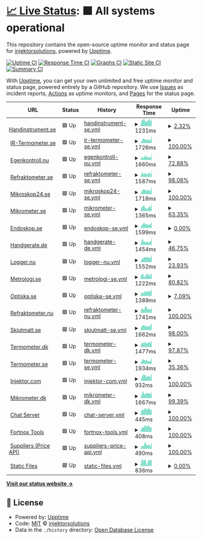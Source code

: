 # [📈 Live Status](https://monitor.ylo.one): <!--live status--> **🟩 All systems operational**

This repository contains the open-source uptime monitor and status page for [injektorsolutions](https://monitor.ylo.one), powered by [Upptime](https://github.com/upptime/upptime).

[![Uptime CI](https://github.com/injektorsolutions/stats/workflows/Uptime%20CI/badge.svg)](https://github.com/injektorsolutions/stats/actions?query=workflow%3A%22Uptime+CI%22)
[![Response Time CI](https://github.com/injektorsolutions/stats/workflows/Response%20Time%20CI/badge.svg)](https://github.com/injektorsolutions/stats/actions?query=workflow%3A%22Response+Time+CI%22)
[![Graphs CI](https://github.com/injektorsolutions/stats/workflows/Graphs%20CI/badge.svg)](https://github.com/injektorsolutions/stats/actions?query=workflow%3A%22Graphs+CI%22)
[![Static Site CI](https://github.com/injektorsolutions/stats/workflows/Static%20Site%20CI/badge.svg)](https://github.com/injektorsolutions/stats/actions?query=workflow%3A%22Static+Site+CI%22)
[![Summary CI](https://github.com/injektorsolutions/stats/workflows/Summary%20CI/badge.svg)](https://github.com/injektorsolutions/stats/actions?query=workflow%3A%22Summary+CI%22)

With [Upptime](https://upptime.js.org), you can get your own unlimited and free uptime monitor and status page, powered entirely by a GitHub repository. We use [Issues](https://github.com/injektorsolutions/stats/issues) as incident reports, [Actions](https://github.com/injektorsolutions/stats/actions) as uptime monitors, and [Pages](https://monitor.ylo.one) for the status page.

<!--start: status pages-->
<!-- This summary is generated by Upptime (https://github.com/upptime/upptime) -->
<!-- Do not edit this manually, your changes will be overwritten -->
<!-- prettier-ignore -->
| URL | Status | History | Response Time | Uptime |
| --- | ------ | ------- | ------------- | ------ |
| <img alt="" src="https://favicons.githubusercontent.com/handinstrument.se" height="13"> [Handinstrument.se](https://handinstrument.se/) | 🟩 Up | [handinstrument-se.yml](https://github.com/injektorsolutions/stats/commits/HEAD/history/handinstrument-se.yml) | <details><summary><img alt="Response time graph" src="./graphs/handinstrument-se/response-time-week.png" height="20"> 1231ms</summary><br><a href="https://stats.ylo.one/history/handinstrument-se"><img alt="Response time 1123" src="https://img.shields.io/endpoint?url=https%3A%2F%2Fraw.githubusercontent.com%2Finjektorsolutions%2Fstats%2FHEAD%2Fapi%2Fhandinstrument-se%2Fresponse-time.json"></a><br><a href="https://stats.ylo.one/history/handinstrument-se"><img alt="24-hour response time 1458" src="https://img.shields.io/endpoint?url=https%3A%2F%2Fraw.githubusercontent.com%2Finjektorsolutions%2Fstats%2FHEAD%2Fapi%2Fhandinstrument-se%2Fresponse-time-day.json"></a><br><a href="https://stats.ylo.one/history/handinstrument-se"><img alt="7-day response time 1231" src="https://img.shields.io/endpoint?url=https%3A%2F%2Fraw.githubusercontent.com%2Finjektorsolutions%2Fstats%2FHEAD%2Fapi%2Fhandinstrument-se%2Fresponse-time-week.json"></a><br><a href="https://stats.ylo.one/history/handinstrument-se"><img alt="30-day response time 1164" src="https://img.shields.io/endpoint?url=https%3A%2F%2Fraw.githubusercontent.com%2Finjektorsolutions%2Fstats%2FHEAD%2Fapi%2Fhandinstrument-se%2Fresponse-time-month.json"></a><br><a href="https://stats.ylo.one/history/handinstrument-se"><img alt="1-year response time 1123" src="https://img.shields.io/endpoint?url=https%3A%2F%2Fraw.githubusercontent.com%2Finjektorsolutions%2Fstats%2FHEAD%2Fapi%2Fhandinstrument-se%2Fresponse-time-year.json"></a></details> | <details><summary><a href="https://stats.ylo.one/history/handinstrument-se">2.32%</a></summary><a href="https://stats.ylo.one/history/handinstrument-se"><img alt="All-time uptime 41.88%" src="https://img.shields.io/endpoint?url=https%3A%2F%2Fraw.githubusercontent.com%2Finjektorsolutions%2Fstats%2FHEAD%2Fapi%2Fhandinstrument-se%2Fuptime.json"></a><br><a href="https://stats.ylo.one/history/handinstrument-se"><img alt="24-hour uptime 0.00%" src="https://img.shields.io/endpoint?url=https%3A%2F%2Fraw.githubusercontent.com%2Finjektorsolutions%2Fstats%2FHEAD%2Fapi%2Fhandinstrument-se%2Fuptime-day.json"></a><br><a href="https://stats.ylo.one/history/handinstrument-se"><img alt="7-day uptime 2.32%" src="https://img.shields.io/endpoint?url=https%3A%2F%2Fraw.githubusercontent.com%2Finjektorsolutions%2Fstats%2FHEAD%2Fapi%2Fhandinstrument-se%2Fuptime-week.json"></a><br><a href="https://stats.ylo.one/history/handinstrument-se"><img alt="30-day uptime 39.82%" src="https://img.shields.io/endpoint?url=https%3A%2F%2Fraw.githubusercontent.com%2Finjektorsolutions%2Fstats%2FHEAD%2Fapi%2Fhandinstrument-se%2Fuptime-month.json"></a><br><a href="https://stats.ylo.one/history/handinstrument-se"><img alt="1-year uptime 41.88%" src="https://img.shields.io/endpoint?url=https%3A%2F%2Fraw.githubusercontent.com%2Finjektorsolutions%2Fstats%2FHEAD%2Fapi%2Fhandinstrument-se%2Fuptime-year.json"></a></details>
| <img alt="" src="https://favicons.githubusercontent.com/ir-termometer.se" height="13"> [IR-Termometer.se](https://ir-termometer.se/) | 🟩 Up | [ir-termometer-se.yml](https://github.com/injektorsolutions/stats/commits/HEAD/history/ir-termometer-se.yml) | <details><summary><img alt="Response time graph" src="./graphs/ir-termometer-se/response-time-week.png" height="20"> 1726ms</summary><br><a href="https://stats.ylo.one/history/ir-termometer-se"><img alt="Response time 1343" src="https://img.shields.io/endpoint?url=https%3A%2F%2Fraw.githubusercontent.com%2Finjektorsolutions%2Fstats%2FHEAD%2Fapi%2Fir-termometer-se%2Fresponse-time.json"></a><br><a href="https://stats.ylo.one/history/ir-termometer-se"><img alt="24-hour response time 3079" src="https://img.shields.io/endpoint?url=https%3A%2F%2Fraw.githubusercontent.com%2Finjektorsolutions%2Fstats%2FHEAD%2Fapi%2Fir-termometer-se%2Fresponse-time-day.json"></a><br><a href="https://stats.ylo.one/history/ir-termometer-se"><img alt="7-day response time 1726" src="https://img.shields.io/endpoint?url=https%3A%2F%2Fraw.githubusercontent.com%2Finjektorsolutions%2Fstats%2FHEAD%2Fapi%2Fir-termometer-se%2Fresponse-time-week.json"></a><br><a href="https://stats.ylo.one/history/ir-termometer-se"><img alt="30-day response time 1373" src="https://img.shields.io/endpoint?url=https%3A%2F%2Fraw.githubusercontent.com%2Finjektorsolutions%2Fstats%2FHEAD%2Fapi%2Fir-termometer-se%2Fresponse-time-month.json"></a><br><a href="https://stats.ylo.one/history/ir-termometer-se"><img alt="1-year response time 1343" src="https://img.shields.io/endpoint?url=https%3A%2F%2Fraw.githubusercontent.com%2Finjektorsolutions%2Fstats%2FHEAD%2Fapi%2Fir-termometer-se%2Fresponse-time-year.json"></a></details> | <details><summary><a href="https://stats.ylo.one/history/ir-termometer-se">100.00%</a></summary><a href="https://stats.ylo.one/history/ir-termometer-se"><img alt="All-time uptime 98.60%" src="https://img.shields.io/endpoint?url=https%3A%2F%2Fraw.githubusercontent.com%2Finjektorsolutions%2Fstats%2FHEAD%2Fapi%2Fir-termometer-se%2Fuptime.json"></a><br><a href="https://stats.ylo.one/history/ir-termometer-se"><img alt="24-hour uptime 100.00%" src="https://img.shields.io/endpoint?url=https%3A%2F%2Fraw.githubusercontent.com%2Finjektorsolutions%2Fstats%2FHEAD%2Fapi%2Fir-termometer-se%2Fuptime-day.json"></a><br><a href="https://stats.ylo.one/history/ir-termometer-se"><img alt="7-day uptime 100.00%" src="https://img.shields.io/endpoint?url=https%3A%2F%2Fraw.githubusercontent.com%2Finjektorsolutions%2Fstats%2FHEAD%2Fapi%2Fir-termometer-se%2Fuptime-week.json"></a><br><a href="https://stats.ylo.one/history/ir-termometer-se"><img alt="30-day uptime 98.55%" src="https://img.shields.io/endpoint?url=https%3A%2F%2Fraw.githubusercontent.com%2Finjektorsolutions%2Fstats%2FHEAD%2Fapi%2Fir-termometer-se%2Fuptime-month.json"></a><br><a href="https://stats.ylo.one/history/ir-termometer-se"><img alt="1-year uptime 98.60%" src="https://img.shields.io/endpoint?url=https%3A%2F%2Fraw.githubusercontent.com%2Finjektorsolutions%2Fstats%2FHEAD%2Fapi%2Fir-termometer-se%2Fuptime-year.json"></a></details>
| <img alt="" src="https://favicons.githubusercontent.com/egenkontroll.nu" height="13"> [Egenkontroll.nu](https://egenkontroll.nu/) | 🟩 Up | [egenkontroll-nu.yml](https://github.com/injektorsolutions/stats/commits/HEAD/history/egenkontroll-nu.yml) | <details><summary><img alt="Response time graph" src="./graphs/egenkontroll-nu/response-time-week.png" height="20"> 1660ms</summary><br><a href="https://stats.ylo.one/history/egenkontroll-nu"><img alt="Response time 1419" src="https://img.shields.io/endpoint?url=https%3A%2F%2Fraw.githubusercontent.com%2Finjektorsolutions%2Fstats%2FHEAD%2Fapi%2Fegenkontroll-nu%2Fresponse-time.json"></a><br><a href="https://stats.ylo.one/history/egenkontroll-nu"><img alt="24-hour response time 3975" src="https://img.shields.io/endpoint?url=https%3A%2F%2Fraw.githubusercontent.com%2Finjektorsolutions%2Fstats%2FHEAD%2Fapi%2Fegenkontroll-nu%2Fresponse-time-day.json"></a><br><a href="https://stats.ylo.one/history/egenkontroll-nu"><img alt="7-day response time 1660" src="https://img.shields.io/endpoint?url=https%3A%2F%2Fraw.githubusercontent.com%2Finjektorsolutions%2Fstats%2FHEAD%2Fapi%2Fegenkontroll-nu%2Fresponse-time-week.json"></a><br><a href="https://stats.ylo.one/history/egenkontroll-nu"><img alt="30-day response time 1487" src="https://img.shields.io/endpoint?url=https%3A%2F%2Fraw.githubusercontent.com%2Finjektorsolutions%2Fstats%2FHEAD%2Fapi%2Fegenkontroll-nu%2Fresponse-time-month.json"></a><br><a href="https://stats.ylo.one/history/egenkontroll-nu"><img alt="1-year response time 1419" src="https://img.shields.io/endpoint?url=https%3A%2F%2Fraw.githubusercontent.com%2Finjektorsolutions%2Fstats%2FHEAD%2Fapi%2Fegenkontroll-nu%2Fresponse-time-year.json"></a></details> | <details><summary><a href="https://stats.ylo.one/history/egenkontroll-nu">72.88%</a></summary><a href="https://stats.ylo.one/history/egenkontroll-nu"><img alt="All-time uptime 88.50%" src="https://img.shields.io/endpoint?url=https%3A%2F%2Fraw.githubusercontent.com%2Finjektorsolutions%2Fstats%2FHEAD%2Fapi%2Fegenkontroll-nu%2Fuptime.json"></a><br><a href="https://stats.ylo.one/history/egenkontroll-nu"><img alt="24-hour uptime 100.00%" src="https://img.shields.io/endpoint?url=https%3A%2F%2Fraw.githubusercontent.com%2Finjektorsolutions%2Fstats%2FHEAD%2Fapi%2Fegenkontroll-nu%2Fuptime-day.json"></a><br><a href="https://stats.ylo.one/history/egenkontroll-nu"><img alt="7-day uptime 72.88%" src="https://img.shields.io/endpoint?url=https%3A%2F%2Fraw.githubusercontent.com%2Finjektorsolutions%2Fstats%2FHEAD%2Fapi%2Fegenkontroll-nu%2Fuptime-week.json"></a><br><a href="https://stats.ylo.one/history/egenkontroll-nu"><img alt="30-day uptime 88.10%" src="https://img.shields.io/endpoint?url=https%3A%2F%2Fraw.githubusercontent.com%2Finjektorsolutions%2Fstats%2FHEAD%2Fapi%2Fegenkontroll-nu%2Fuptime-month.json"></a><br><a href="https://stats.ylo.one/history/egenkontroll-nu"><img alt="1-year uptime 88.50%" src="https://img.shields.io/endpoint?url=https%3A%2F%2Fraw.githubusercontent.com%2Finjektorsolutions%2Fstats%2FHEAD%2Fapi%2Fegenkontroll-nu%2Fuptime-year.json"></a></details>
| <img alt="" src="https://favicons.githubusercontent.com/refraktometer.se" height="13"> [Refraktometer.se](https://refraktometer.se/) | 🟩 Up | [refraktometer-se.yml](https://github.com/injektorsolutions/stats/commits/HEAD/history/refraktometer-se.yml) | <details><summary><img alt="Response time graph" src="./graphs/refraktometer-se/response-time-week.png" height="20"> 1587ms</summary><br><a href="https://stats.ylo.one/history/refraktometer-se"><img alt="Response time 1357" src="https://img.shields.io/endpoint?url=https%3A%2F%2Fraw.githubusercontent.com%2Finjektorsolutions%2Fstats%2FHEAD%2Fapi%2Frefraktometer-se%2Fresponse-time.json"></a><br><a href="https://stats.ylo.one/history/refraktometer-se"><img alt="24-hour response time 3250" src="https://img.shields.io/endpoint?url=https%3A%2F%2Fraw.githubusercontent.com%2Finjektorsolutions%2Fstats%2FHEAD%2Fapi%2Frefraktometer-se%2Fresponse-time-day.json"></a><br><a href="https://stats.ylo.one/history/refraktometer-se"><img alt="7-day response time 1587" src="https://img.shields.io/endpoint?url=https%3A%2F%2Fraw.githubusercontent.com%2Finjektorsolutions%2Fstats%2FHEAD%2Fapi%2Frefraktometer-se%2Fresponse-time-week.json"></a><br><a href="https://stats.ylo.one/history/refraktometer-se"><img alt="30-day response time 1384" src="https://img.shields.io/endpoint?url=https%3A%2F%2Fraw.githubusercontent.com%2Finjektorsolutions%2Fstats%2FHEAD%2Fapi%2Frefraktometer-se%2Fresponse-time-month.json"></a><br><a href="https://stats.ylo.one/history/refraktometer-se"><img alt="1-year response time 1357" src="https://img.shields.io/endpoint?url=https%3A%2F%2Fraw.githubusercontent.com%2Finjektorsolutions%2Fstats%2FHEAD%2Fapi%2Frefraktometer-se%2Fresponse-time-year.json"></a></details> | <details><summary><a href="https://stats.ylo.one/history/refraktometer-se">98.08%</a></summary><a href="https://stats.ylo.one/history/refraktometer-se"><img alt="All-time uptime 97.18%" src="https://img.shields.io/endpoint?url=https%3A%2F%2Fraw.githubusercontent.com%2Finjektorsolutions%2Fstats%2FHEAD%2Fapi%2Frefraktometer-se%2Fuptime.json"></a><br><a href="https://stats.ylo.one/history/refraktometer-se"><img alt="24-hour uptime 100.00%" src="https://img.shields.io/endpoint?url=https%3A%2F%2Fraw.githubusercontent.com%2Finjektorsolutions%2Fstats%2FHEAD%2Fapi%2Frefraktometer-se%2Fuptime-day.json"></a><br><a href="https://stats.ylo.one/history/refraktometer-se"><img alt="7-day uptime 98.08%" src="https://img.shields.io/endpoint?url=https%3A%2F%2Fraw.githubusercontent.com%2Finjektorsolutions%2Fstats%2FHEAD%2Fapi%2Frefraktometer-se%2Fuptime-week.json"></a><br><a href="https://stats.ylo.one/history/refraktometer-se"><img alt="30-day uptime 97.08%" src="https://img.shields.io/endpoint?url=https%3A%2F%2Fraw.githubusercontent.com%2Finjektorsolutions%2Fstats%2FHEAD%2Fapi%2Frefraktometer-se%2Fuptime-month.json"></a><br><a href="https://stats.ylo.one/history/refraktometer-se"><img alt="1-year uptime 97.18%" src="https://img.shields.io/endpoint?url=https%3A%2F%2Fraw.githubusercontent.com%2Finjektorsolutions%2Fstats%2FHEAD%2Fapi%2Frefraktometer-se%2Fuptime-year.json"></a></details>
| <img alt="" src="https://favicons.githubusercontent.com/mikroskop24.se" height="13"> [Mikroskop24.se](https://mikroskop24.se/) | 🟩 Up | [mikroskop24-se.yml](https://github.com/injektorsolutions/stats/commits/HEAD/history/mikroskop24-se.yml) | <details><summary><img alt="Response time graph" src="./graphs/mikroskop24-se/response-time-week.png" height="20"> 1718ms</summary><br><a href="https://stats.ylo.one/history/mikroskop24-se"><img alt="Response time 1366" src="https://img.shields.io/endpoint?url=https%3A%2F%2Fraw.githubusercontent.com%2Finjektorsolutions%2Fstats%2FHEAD%2Fapi%2Fmikroskop24-se%2Fresponse-time.json"></a><br><a href="https://stats.ylo.one/history/mikroskop24-se"><img alt="24-hour response time 2976" src="https://img.shields.io/endpoint?url=https%3A%2F%2Fraw.githubusercontent.com%2Finjektorsolutions%2Fstats%2FHEAD%2Fapi%2Fmikroskop24-se%2Fresponse-time-day.json"></a><br><a href="https://stats.ylo.one/history/mikroskop24-se"><img alt="7-day response time 1718" src="https://img.shields.io/endpoint?url=https%3A%2F%2Fraw.githubusercontent.com%2Finjektorsolutions%2Fstats%2FHEAD%2Fapi%2Fmikroskop24-se%2Fresponse-time-week.json"></a><br><a href="https://stats.ylo.one/history/mikroskop24-se"><img alt="30-day response time 1387" src="https://img.shields.io/endpoint?url=https%3A%2F%2Fraw.githubusercontent.com%2Finjektorsolutions%2Fstats%2FHEAD%2Fapi%2Fmikroskop24-se%2Fresponse-time-month.json"></a><br><a href="https://stats.ylo.one/history/mikroskop24-se"><img alt="1-year response time 1366" src="https://img.shields.io/endpoint?url=https%3A%2F%2Fraw.githubusercontent.com%2Finjektorsolutions%2Fstats%2FHEAD%2Fapi%2Fmikroskop24-se%2Fresponse-time-year.json"></a></details> | <details><summary><a href="https://stats.ylo.one/history/mikroskop24-se">100.00%</a></summary><a href="https://stats.ylo.one/history/mikroskop24-se"><img alt="All-time uptime 98.23%" src="https://img.shields.io/endpoint?url=https%3A%2F%2Fraw.githubusercontent.com%2Finjektorsolutions%2Fstats%2FHEAD%2Fapi%2Fmikroskop24-se%2Fuptime.json"></a><br><a href="https://stats.ylo.one/history/mikroskop24-se"><img alt="24-hour uptime 100.00%" src="https://img.shields.io/endpoint?url=https%3A%2F%2Fraw.githubusercontent.com%2Finjektorsolutions%2Fstats%2FHEAD%2Fapi%2Fmikroskop24-se%2Fuptime-day.json"></a><br><a href="https://stats.ylo.one/history/mikroskop24-se"><img alt="7-day uptime 100.00%" src="https://img.shields.io/endpoint?url=https%3A%2F%2Fraw.githubusercontent.com%2Finjektorsolutions%2Fstats%2FHEAD%2Fapi%2Fmikroskop24-se%2Fuptime-week.json"></a><br><a href="https://stats.ylo.one/history/mikroskop24-se"><img alt="30-day uptime 98.17%" src="https://img.shields.io/endpoint?url=https%3A%2F%2Fraw.githubusercontent.com%2Finjektorsolutions%2Fstats%2FHEAD%2Fapi%2Fmikroskop24-se%2Fuptime-month.json"></a><br><a href="https://stats.ylo.one/history/mikroskop24-se"><img alt="1-year uptime 98.23%" src="https://img.shields.io/endpoint?url=https%3A%2F%2Fraw.githubusercontent.com%2Finjektorsolutions%2Fstats%2FHEAD%2Fapi%2Fmikroskop24-se%2Fuptime-year.json"></a></details>
| <img alt="" src="https://favicons.githubusercontent.com/mikrometer.se" height="13"> [Mikrometer.se](https://mikrometer.se/) | 🟩 Up | [mikrometer-se.yml](https://github.com/injektorsolutions/stats/commits/HEAD/history/mikrometer-se.yml) | <details><summary><img alt="Response time graph" src="./graphs/mikrometer-se/response-time-week.png" height="20"> 1365ms</summary><br><a href="https://stats.ylo.one/history/mikrometer-se"><img alt="Response time 1364" src="https://img.shields.io/endpoint?url=https%3A%2F%2Fraw.githubusercontent.com%2Finjektorsolutions%2Fstats%2FHEAD%2Fapi%2Fmikrometer-se%2Fresponse-time.json"></a><br><a href="https://stats.ylo.one/history/mikrometer-se"><img alt="24-hour response time 2379" src="https://img.shields.io/endpoint?url=https%3A%2F%2Fraw.githubusercontent.com%2Finjektorsolutions%2Fstats%2FHEAD%2Fapi%2Fmikrometer-se%2Fresponse-time-day.json"></a><br><a href="https://stats.ylo.one/history/mikrometer-se"><img alt="7-day response time 1365" src="https://img.shields.io/endpoint?url=https%3A%2F%2Fraw.githubusercontent.com%2Finjektorsolutions%2Fstats%2FHEAD%2Fapi%2Fmikrometer-se%2Fresponse-time-week.json"></a><br><a href="https://stats.ylo.one/history/mikrometer-se"><img alt="30-day response time 1364" src="https://img.shields.io/endpoint?url=https%3A%2F%2Fraw.githubusercontent.com%2Finjektorsolutions%2Fstats%2FHEAD%2Fapi%2Fmikrometer-se%2Fresponse-time-month.json"></a><br><a href="https://stats.ylo.one/history/mikrometer-se"><img alt="1-year response time 1364" src="https://img.shields.io/endpoint?url=https%3A%2F%2Fraw.githubusercontent.com%2Finjektorsolutions%2Fstats%2FHEAD%2Fapi%2Fmikrometer-se%2Fresponse-time-year.json"></a></details> | <details><summary><a href="https://stats.ylo.one/history/mikrometer-se">63.35%</a></summary><a href="https://stats.ylo.one/history/mikrometer-se"><img alt="All-time uptime 55.50%" src="https://img.shields.io/endpoint?url=https%3A%2F%2Fraw.githubusercontent.com%2Finjektorsolutions%2Fstats%2FHEAD%2Fapi%2Fmikrometer-se%2Fuptime.json"></a><br><a href="https://stats.ylo.one/history/mikrometer-se"><img alt="24-hour uptime 100.00%" src="https://img.shields.io/endpoint?url=https%3A%2F%2Fraw.githubusercontent.com%2Finjektorsolutions%2Fstats%2FHEAD%2Fapi%2Fmikrometer-se%2Fuptime-day.json"></a><br><a href="https://stats.ylo.one/history/mikrometer-se"><img alt="7-day uptime 63.35%" src="https://img.shields.io/endpoint?url=https%3A%2F%2Fraw.githubusercontent.com%2Finjektorsolutions%2Fstats%2FHEAD%2Fapi%2Fmikrometer-se%2Fuptime-week.json"></a><br><a href="https://stats.ylo.one/history/mikrometer-se"><img alt="30-day uptime 53.93%" src="https://img.shields.io/endpoint?url=https%3A%2F%2Fraw.githubusercontent.com%2Finjektorsolutions%2Fstats%2FHEAD%2Fapi%2Fmikrometer-se%2Fuptime-month.json"></a><br><a href="https://stats.ylo.one/history/mikrometer-se"><img alt="1-year uptime 55.50%" src="https://img.shields.io/endpoint?url=https%3A%2F%2Fraw.githubusercontent.com%2Finjektorsolutions%2Fstats%2FHEAD%2Fapi%2Fmikrometer-se%2Fuptime-year.json"></a></details>
| <img alt="" src="https://favicons.githubusercontent.com/endoskop.se" height="13"> [Endoskop.se](https://endoskop.se/) | 🟩 Up | [endoskop-se.yml](https://github.com/injektorsolutions/stats/commits/HEAD/history/endoskop-se.yml) | <details><summary><img alt="Response time graph" src="./graphs/endoskop-se/response-time-week.png" height="20"> 1599ms</summary><br><a href="https://stats.ylo.one/history/endoskop-se"><img alt="Response time 1392" src="https://img.shields.io/endpoint?url=https%3A%2F%2Fraw.githubusercontent.com%2Finjektorsolutions%2Fstats%2FHEAD%2Fapi%2Fendoskop-se%2Fresponse-time.json"></a><br><a href="https://stats.ylo.one/history/endoskop-se"><img alt="24-hour response time 2533" src="https://img.shields.io/endpoint?url=https%3A%2F%2Fraw.githubusercontent.com%2Finjektorsolutions%2Fstats%2FHEAD%2Fapi%2Fendoskop-se%2Fresponse-time-day.json"></a><br><a href="https://stats.ylo.one/history/endoskop-se"><img alt="7-day response time 1599" src="https://img.shields.io/endpoint?url=https%3A%2F%2Fraw.githubusercontent.com%2Finjektorsolutions%2Fstats%2FHEAD%2Fapi%2Fendoskop-se%2Fresponse-time-week.json"></a><br><a href="https://stats.ylo.one/history/endoskop-se"><img alt="30-day response time 1430" src="https://img.shields.io/endpoint?url=https%3A%2F%2Fraw.githubusercontent.com%2Finjektorsolutions%2Fstats%2FHEAD%2Fapi%2Fendoskop-se%2Fresponse-time-month.json"></a><br><a href="https://stats.ylo.one/history/endoskop-se"><img alt="1-year response time 1392" src="https://img.shields.io/endpoint?url=https%3A%2F%2Fraw.githubusercontent.com%2Finjektorsolutions%2Fstats%2FHEAD%2Fapi%2Fendoskop-se%2Fresponse-time-year.json"></a></details> | <details><summary><a href="https://stats.ylo.one/history/endoskop-se">0.00%</a></summary><a href="https://stats.ylo.one/history/endoskop-se"><img alt="All-time uptime 43.07%" src="https://img.shields.io/endpoint?url=https%3A%2F%2Fraw.githubusercontent.com%2Finjektorsolutions%2Fstats%2FHEAD%2Fapi%2Fendoskop-se%2Fuptime.json"></a><br><a href="https://stats.ylo.one/history/endoskop-se"><img alt="24-hour uptime 0.00%" src="https://img.shields.io/endpoint?url=https%3A%2F%2Fraw.githubusercontent.com%2Finjektorsolutions%2Fstats%2FHEAD%2Fapi%2Fendoskop-se%2Fuptime-day.json"></a><br><a href="https://stats.ylo.one/history/endoskop-se"><img alt="7-day uptime 0.00%" src="https://img.shields.io/endpoint?url=https%3A%2F%2Fraw.githubusercontent.com%2Finjektorsolutions%2Fstats%2FHEAD%2Fapi%2Fendoskop-se%2Fuptime-week.json"></a><br><a href="https://stats.ylo.one/history/endoskop-se"><img alt="30-day uptime 41.18%" src="https://img.shields.io/endpoint?url=https%3A%2F%2Fraw.githubusercontent.com%2Finjektorsolutions%2Fstats%2FHEAD%2Fapi%2Fendoskop-se%2Fuptime-month.json"></a><br><a href="https://stats.ylo.one/history/endoskop-se"><img alt="1-year uptime 43.07%" src="https://img.shields.io/endpoint?url=https%3A%2F%2Fraw.githubusercontent.com%2Finjektorsolutions%2Fstats%2FHEAD%2Fapi%2Fendoskop-se%2Fuptime-year.json"></a></details>
| <img alt="" src="https://favicons.githubusercontent.com/handgerate.de" height="13"> [Handgerate.de](https://handgerate.de/) | 🟩 Up | [handgerate-de.yml](https://github.com/injektorsolutions/stats/commits/HEAD/history/handgerate-de.yml) | <details><summary><img alt="Response time graph" src="./graphs/handgerate-de/response-time-week.png" height="20"> 1454ms</summary><br><a href="https://stats.ylo.one/history/handgerate-de"><img alt="Response time 1344" src="https://img.shields.io/endpoint?url=https%3A%2F%2Fraw.githubusercontent.com%2Finjektorsolutions%2Fstats%2FHEAD%2Fapi%2Fhandgerate-de%2Fresponse-time.json"></a><br><a href="https://stats.ylo.one/history/handgerate-de"><img alt="24-hour response time 2988" src="https://img.shields.io/endpoint?url=https%3A%2F%2Fraw.githubusercontent.com%2Finjektorsolutions%2Fstats%2FHEAD%2Fapi%2Fhandgerate-de%2Fresponse-time-day.json"></a><br><a href="https://stats.ylo.one/history/handgerate-de"><img alt="7-day response time 1454" src="https://img.shields.io/endpoint?url=https%3A%2F%2Fraw.githubusercontent.com%2Finjektorsolutions%2Fstats%2FHEAD%2Fapi%2Fhandgerate-de%2Fresponse-time-week.json"></a><br><a href="https://stats.ylo.one/history/handgerate-de"><img alt="30-day response time 1371" src="https://img.shields.io/endpoint?url=https%3A%2F%2Fraw.githubusercontent.com%2Finjektorsolutions%2Fstats%2FHEAD%2Fapi%2Fhandgerate-de%2Fresponse-time-month.json"></a><br><a href="https://stats.ylo.one/history/handgerate-de"><img alt="1-year response time 1344" src="https://img.shields.io/endpoint?url=https%3A%2F%2Fraw.githubusercontent.com%2Finjektorsolutions%2Fstats%2FHEAD%2Fapi%2Fhandgerate-de%2Fresponse-time-year.json"></a></details> | <details><summary><a href="https://stats.ylo.one/history/handgerate-de">46.75%</a></summary><a href="https://stats.ylo.one/history/handgerate-de"><img alt="All-time uptime 83.89%" src="https://img.shields.io/endpoint?url=https%3A%2F%2Fraw.githubusercontent.com%2Finjektorsolutions%2Fstats%2FHEAD%2Fapi%2Fhandgerate-de%2Fuptime.json"></a><br><a href="https://stats.ylo.one/history/handgerate-de"><img alt="24-hour uptime 100.00%" src="https://img.shields.io/endpoint?url=https%3A%2F%2Fraw.githubusercontent.com%2Finjektorsolutions%2Fstats%2FHEAD%2Fapi%2Fhandgerate-de%2Fuptime-day.json"></a><br><a href="https://stats.ylo.one/history/handgerate-de"><img alt="7-day uptime 46.75%" src="https://img.shields.io/endpoint?url=https%3A%2F%2Fraw.githubusercontent.com%2Finjektorsolutions%2Fstats%2FHEAD%2Fapi%2Fhandgerate-de%2Fuptime-week.json"></a><br><a href="https://stats.ylo.one/history/handgerate-de"><img alt="30-day uptime 83.32%" src="https://img.shields.io/endpoint?url=https%3A%2F%2Fraw.githubusercontent.com%2Finjektorsolutions%2Fstats%2FHEAD%2Fapi%2Fhandgerate-de%2Fuptime-month.json"></a><br><a href="https://stats.ylo.one/history/handgerate-de"><img alt="1-year uptime 83.89%" src="https://img.shields.io/endpoint?url=https%3A%2F%2Fraw.githubusercontent.com%2Finjektorsolutions%2Fstats%2FHEAD%2Fapi%2Fhandgerate-de%2Fuptime-year.json"></a></details>
| <img alt="" src="https://favicons.githubusercontent.com/logger.nu" height="13"> [Logger.nu](https://logger.nu/) | 🟩 Up | [logger-nu.yml](https://github.com/injektorsolutions/stats/commits/HEAD/history/logger-nu.yml) | <details><summary><img alt="Response time graph" src="./graphs/logger-nu/response-time-week.png" height="20"> 1552ms</summary><br><a href="https://stats.ylo.one/history/logger-nu"><img alt="Response time 1321" src="https://img.shields.io/endpoint?url=https%3A%2F%2Fraw.githubusercontent.com%2Finjektorsolutions%2Fstats%2FHEAD%2Fapi%2Flogger-nu%2Fresponse-time.json"></a><br><a href="https://stats.ylo.one/history/logger-nu"><img alt="24-hour response time 2324" src="https://img.shields.io/endpoint?url=https%3A%2F%2Fraw.githubusercontent.com%2Finjektorsolutions%2Fstats%2FHEAD%2Fapi%2Flogger-nu%2Fresponse-time-day.json"></a><br><a href="https://stats.ylo.one/history/logger-nu"><img alt="7-day response time 1552" src="https://img.shields.io/endpoint?url=https%3A%2F%2Fraw.githubusercontent.com%2Finjektorsolutions%2Fstats%2FHEAD%2Fapi%2Flogger-nu%2Fresponse-time-week.json"></a><br><a href="https://stats.ylo.one/history/logger-nu"><img alt="30-day response time 1327" src="https://img.shields.io/endpoint?url=https%3A%2F%2Fraw.githubusercontent.com%2Finjektorsolutions%2Fstats%2FHEAD%2Fapi%2Flogger-nu%2Fresponse-time-month.json"></a><br><a href="https://stats.ylo.one/history/logger-nu"><img alt="1-year response time 1321" src="https://img.shields.io/endpoint?url=https%3A%2F%2Fraw.githubusercontent.com%2Finjektorsolutions%2Fstats%2FHEAD%2Fapi%2Flogger-nu%2Fresponse-time-year.json"></a></details> | <details><summary><a href="https://stats.ylo.one/history/logger-nu">23.93%</a></summary><a href="https://stats.ylo.one/history/logger-nu"><img alt="All-time uptime 50.58%" src="https://img.shields.io/endpoint?url=https%3A%2F%2Fraw.githubusercontent.com%2Finjektorsolutions%2Fstats%2FHEAD%2Fapi%2Flogger-nu%2Fuptime.json"></a><br><a href="https://stats.ylo.one/history/logger-nu"><img alt="24-hour uptime 0.00%" src="https://img.shields.io/endpoint?url=https%3A%2F%2Fraw.githubusercontent.com%2Finjektorsolutions%2Fstats%2FHEAD%2Fapi%2Flogger-nu%2Fuptime-day.json"></a><br><a href="https://stats.ylo.one/history/logger-nu"><img alt="7-day uptime 23.93%" src="https://img.shields.io/endpoint?url=https%3A%2F%2Fraw.githubusercontent.com%2Finjektorsolutions%2Fstats%2FHEAD%2Fapi%2Flogger-nu%2Fuptime-week.json"></a><br><a href="https://stats.ylo.one/history/logger-nu"><img alt="30-day uptime 48.83%" src="https://img.shields.io/endpoint?url=https%3A%2F%2Fraw.githubusercontent.com%2Finjektorsolutions%2Fstats%2FHEAD%2Fapi%2Flogger-nu%2Fuptime-month.json"></a><br><a href="https://stats.ylo.one/history/logger-nu"><img alt="1-year uptime 50.58%" src="https://img.shields.io/endpoint?url=https%3A%2F%2Fraw.githubusercontent.com%2Finjektorsolutions%2Fstats%2FHEAD%2Fapi%2Flogger-nu%2Fuptime-year.json"></a></details>
| <img alt="" src="https://favicons.githubusercontent.com/metrologi.se" height="13"> [Metrologi.se](https://metrologi.se/) | 🟩 Up | [metrologi-se.yml](https://github.com/injektorsolutions/stats/commits/HEAD/history/metrologi-se.yml) | <details><summary><img alt="Response time graph" src="./graphs/metrologi-se/response-time-week.png" height="20"> 1222ms</summary><br><a href="https://stats.ylo.one/history/metrologi-se"><img alt="Response time 1243" src="https://img.shields.io/endpoint?url=https%3A%2F%2Fraw.githubusercontent.com%2Finjektorsolutions%2Fstats%2FHEAD%2Fapi%2Fmetrologi-se%2Fresponse-time.json"></a><br><a href="https://stats.ylo.one/history/metrologi-se"><img alt="24-hour response time 1296" src="https://img.shields.io/endpoint?url=https%3A%2F%2Fraw.githubusercontent.com%2Finjektorsolutions%2Fstats%2FHEAD%2Fapi%2Fmetrologi-se%2Fresponse-time-day.json"></a><br><a href="https://stats.ylo.one/history/metrologi-se"><img alt="7-day response time 1222" src="https://img.shields.io/endpoint?url=https%3A%2F%2Fraw.githubusercontent.com%2Finjektorsolutions%2Fstats%2FHEAD%2Fapi%2Fmetrologi-se%2Fresponse-time-week.json"></a><br><a href="https://stats.ylo.one/history/metrologi-se"><img alt="30-day response time 1243" src="https://img.shields.io/endpoint?url=https%3A%2F%2Fraw.githubusercontent.com%2Finjektorsolutions%2Fstats%2FHEAD%2Fapi%2Fmetrologi-se%2Fresponse-time-month.json"></a><br><a href="https://stats.ylo.one/history/metrologi-se"><img alt="1-year response time 1243" src="https://img.shields.io/endpoint?url=https%3A%2F%2Fraw.githubusercontent.com%2Finjektorsolutions%2Fstats%2FHEAD%2Fapi%2Fmetrologi-se%2Fresponse-time-year.json"></a></details> | <details><summary><a href="https://stats.ylo.one/history/metrologi-se">80.82%</a></summary><a href="https://stats.ylo.one/history/metrologi-se"><img alt="All-time uptime 60.45%" src="https://img.shields.io/endpoint?url=https%3A%2F%2Fraw.githubusercontent.com%2Finjektorsolutions%2Fstats%2FHEAD%2Fapi%2Fmetrologi-se%2Fuptime.json"></a><br><a href="https://stats.ylo.one/history/metrologi-se"><img alt="24-hour uptime 86.60%" src="https://img.shields.io/endpoint?url=https%3A%2F%2Fraw.githubusercontent.com%2Finjektorsolutions%2Fstats%2FHEAD%2Fapi%2Fmetrologi-se%2Fuptime-day.json"></a><br><a href="https://stats.ylo.one/history/metrologi-se"><img alt="7-day uptime 80.82%" src="https://img.shields.io/endpoint?url=https%3A%2F%2Fraw.githubusercontent.com%2Finjektorsolutions%2Fstats%2FHEAD%2Fapi%2Fmetrologi-se%2Fuptime-week.json"></a><br><a href="https://stats.ylo.one/history/metrologi-se"><img alt="30-day uptime 59.05%" src="https://img.shields.io/endpoint?url=https%3A%2F%2Fraw.githubusercontent.com%2Finjektorsolutions%2Fstats%2FHEAD%2Fapi%2Fmetrologi-se%2Fuptime-month.json"></a><br><a href="https://stats.ylo.one/history/metrologi-se"><img alt="1-year uptime 60.45%" src="https://img.shields.io/endpoint?url=https%3A%2F%2Fraw.githubusercontent.com%2Finjektorsolutions%2Fstats%2FHEAD%2Fapi%2Fmetrologi-se%2Fuptime-year.json"></a></details>
| <img alt="" src="https://favicons.githubusercontent.com/optiska.se" height="13"> [Optiska.se](https://optiska.se/) | 🟩 Up | [optiska-se.yml](https://github.com/injektorsolutions/stats/commits/HEAD/history/optiska-se.yml) | <details><summary><img alt="Response time graph" src="./graphs/optiska-se/response-time-week.png" height="20"> 1389ms</summary><br><a href="https://stats.ylo.one/history/optiska-se"><img alt="Response time 1353" src="https://img.shields.io/endpoint?url=https%3A%2F%2Fraw.githubusercontent.com%2Finjektorsolutions%2Fstats%2FHEAD%2Fapi%2Foptiska-se%2Fresponse-time.json"></a><br><a href="https://stats.ylo.one/history/optiska-se"><img alt="24-hour response time 1546" src="https://img.shields.io/endpoint?url=https%3A%2F%2Fraw.githubusercontent.com%2Finjektorsolutions%2Fstats%2FHEAD%2Fapi%2Foptiska-se%2Fresponse-time-day.json"></a><br><a href="https://stats.ylo.one/history/optiska-se"><img alt="7-day response time 1389" src="https://img.shields.io/endpoint?url=https%3A%2F%2Fraw.githubusercontent.com%2Finjektorsolutions%2Fstats%2FHEAD%2Fapi%2Foptiska-se%2Fresponse-time-week.json"></a><br><a href="https://stats.ylo.one/history/optiska-se"><img alt="30-day response time 1374" src="https://img.shields.io/endpoint?url=https%3A%2F%2Fraw.githubusercontent.com%2Finjektorsolutions%2Fstats%2FHEAD%2Fapi%2Foptiska-se%2Fresponse-time-month.json"></a><br><a href="https://stats.ylo.one/history/optiska-se"><img alt="1-year response time 1353" src="https://img.shields.io/endpoint?url=https%3A%2F%2Fraw.githubusercontent.com%2Finjektorsolutions%2Fstats%2FHEAD%2Fapi%2Foptiska-se%2Fresponse-time-year.json"></a></details> | <details><summary><a href="https://stats.ylo.one/history/optiska-se">7.09%</a></summary><a href="https://stats.ylo.one/history/optiska-se"><img alt="All-time uptime 48.42%" src="https://img.shields.io/endpoint?url=https%3A%2F%2Fraw.githubusercontent.com%2Finjektorsolutions%2Fstats%2FHEAD%2Fapi%2Foptiska-se%2Fuptime.json"></a><br><a href="https://stats.ylo.one/history/optiska-se"><img alt="24-hour uptime 49.60%" src="https://img.shields.io/endpoint?url=https%3A%2F%2Fraw.githubusercontent.com%2Finjektorsolutions%2Fstats%2FHEAD%2Fapi%2Foptiska-se%2Fuptime-day.json"></a><br><a href="https://stats.ylo.one/history/optiska-se"><img alt="7-day uptime 7.09%" src="https://img.shields.io/endpoint?url=https%3A%2F%2Fraw.githubusercontent.com%2Finjektorsolutions%2Fstats%2FHEAD%2Fapi%2Foptiska-se%2Fuptime-week.json"></a><br><a href="https://stats.ylo.one/history/optiska-se"><img alt="30-day uptime 46.88%" src="https://img.shields.io/endpoint?url=https%3A%2F%2Fraw.githubusercontent.com%2Finjektorsolutions%2Fstats%2FHEAD%2Fapi%2Foptiska-se%2Fuptime-month.json"></a><br><a href="https://stats.ylo.one/history/optiska-se"><img alt="1-year uptime 48.42%" src="https://img.shields.io/endpoint?url=https%3A%2F%2Fraw.githubusercontent.com%2Finjektorsolutions%2Fstats%2FHEAD%2Fapi%2Foptiska-se%2Fuptime-year.json"></a></details>
| <img alt="" src="https://favicons.githubusercontent.com/refraktometer.nu" height="13"> [Refraktometer.nu](https://refraktometer.nu/) | 🟩 Up | [refraktometer-nu.yml](https://github.com/injektorsolutions/stats/commits/HEAD/history/refraktometer-nu.yml) | <details><summary><img alt="Response time graph" src="./graphs/refraktometer-nu/response-time-week.png" height="20"> 1741ms</summary><br><a href="https://stats.ylo.one/history/refraktometer-nu"><img alt="Response time 1343" src="https://img.shields.io/endpoint?url=https%3A%2F%2Fraw.githubusercontent.com%2Finjektorsolutions%2Fstats%2FHEAD%2Fapi%2Frefraktometer-nu%2Fresponse-time.json"></a><br><a href="https://stats.ylo.one/history/refraktometer-nu"><img alt="24-hour response time 2294" src="https://img.shields.io/endpoint?url=https%3A%2F%2Fraw.githubusercontent.com%2Finjektorsolutions%2Fstats%2FHEAD%2Fapi%2Frefraktometer-nu%2Fresponse-time-day.json"></a><br><a href="https://stats.ylo.one/history/refraktometer-nu"><img alt="7-day response time 1741" src="https://img.shields.io/endpoint?url=https%3A%2F%2Fraw.githubusercontent.com%2Finjektorsolutions%2Fstats%2FHEAD%2Fapi%2Frefraktometer-nu%2Fresponse-time-week.json"></a><br><a href="https://stats.ylo.one/history/refraktometer-nu"><img alt="30-day response time 1369" src="https://img.shields.io/endpoint?url=https%3A%2F%2Fraw.githubusercontent.com%2Finjektorsolutions%2Fstats%2FHEAD%2Fapi%2Frefraktometer-nu%2Fresponse-time-month.json"></a><br><a href="https://stats.ylo.one/history/refraktometer-nu"><img alt="1-year response time 1343" src="https://img.shields.io/endpoint?url=https%3A%2F%2Fraw.githubusercontent.com%2Finjektorsolutions%2Fstats%2FHEAD%2Fapi%2Frefraktometer-nu%2Fresponse-time-year.json"></a></details> | <details><summary><a href="https://stats.ylo.one/history/refraktometer-nu">100.00%</a></summary><a href="https://stats.ylo.one/history/refraktometer-nu"><img alt="All-time uptime 98.23%" src="https://img.shields.io/endpoint?url=https%3A%2F%2Fraw.githubusercontent.com%2Finjektorsolutions%2Fstats%2FHEAD%2Fapi%2Frefraktometer-nu%2Fuptime.json"></a><br><a href="https://stats.ylo.one/history/refraktometer-nu"><img alt="24-hour uptime 100.00%" src="https://img.shields.io/endpoint?url=https%3A%2F%2Fraw.githubusercontent.com%2Finjektorsolutions%2Fstats%2FHEAD%2Fapi%2Frefraktometer-nu%2Fuptime-day.json"></a><br><a href="https://stats.ylo.one/history/refraktometer-nu"><img alt="7-day uptime 100.00%" src="https://img.shields.io/endpoint?url=https%3A%2F%2Fraw.githubusercontent.com%2Finjektorsolutions%2Fstats%2FHEAD%2Fapi%2Frefraktometer-nu%2Fuptime-week.json"></a><br><a href="https://stats.ylo.one/history/refraktometer-nu"><img alt="30-day uptime 98.16%" src="https://img.shields.io/endpoint?url=https%3A%2F%2Fraw.githubusercontent.com%2Finjektorsolutions%2Fstats%2FHEAD%2Fapi%2Frefraktometer-nu%2Fuptime-month.json"></a><br><a href="https://stats.ylo.one/history/refraktometer-nu"><img alt="1-year uptime 98.23%" src="https://img.shields.io/endpoint?url=https%3A%2F%2Fraw.githubusercontent.com%2Finjektorsolutions%2Fstats%2FHEAD%2Fapi%2Frefraktometer-nu%2Fuptime-year.json"></a></details>
| <img alt="" src="https://favicons.githubusercontent.com/skjutmatt.se" height="13"> [Skjutmatt.se](https://skjutmatt.se/) | 🟩 Up | [skjutmatt-se.yml](https://github.com/injektorsolutions/stats/commits/HEAD/history/skjutmatt-se.yml) | <details><summary><img alt="Response time graph" src="./graphs/skjutmatt-se/response-time-week.png" height="20"> 1662ms</summary><br><a href="https://stats.ylo.one/history/skjutmatt-se"><img alt="Response time 1339" src="https://img.shields.io/endpoint?url=https%3A%2F%2Fraw.githubusercontent.com%2Finjektorsolutions%2Fstats%2FHEAD%2Fapi%2Fskjutmatt-se%2Fresponse-time.json"></a><br><a href="https://stats.ylo.one/history/skjutmatt-se"><img alt="24-hour response time 1842" src="https://img.shields.io/endpoint?url=https%3A%2F%2Fraw.githubusercontent.com%2Finjektorsolutions%2Fstats%2FHEAD%2Fapi%2Fskjutmatt-se%2Fresponse-time-day.json"></a><br><a href="https://stats.ylo.one/history/skjutmatt-se"><img alt="7-day response time 1662" src="https://img.shields.io/endpoint?url=https%3A%2F%2Fraw.githubusercontent.com%2Finjektorsolutions%2Fstats%2FHEAD%2Fapi%2Fskjutmatt-se%2Fresponse-time-week.json"></a><br><a href="https://stats.ylo.one/history/skjutmatt-se"><img alt="30-day response time 1349" src="https://img.shields.io/endpoint?url=https%3A%2F%2Fraw.githubusercontent.com%2Finjektorsolutions%2Fstats%2FHEAD%2Fapi%2Fskjutmatt-se%2Fresponse-time-month.json"></a><br><a href="https://stats.ylo.one/history/skjutmatt-se"><img alt="1-year response time 1339" src="https://img.shields.io/endpoint?url=https%3A%2F%2Fraw.githubusercontent.com%2Finjektorsolutions%2Fstats%2FHEAD%2Fapi%2Fskjutmatt-se%2Fresponse-time-year.json"></a></details> | <details><summary><a href="https://stats.ylo.one/history/skjutmatt-se">98.00%</a></summary><a href="https://stats.ylo.one/history/skjutmatt-se"><img alt="All-time uptime 96.86%" src="https://img.shields.io/endpoint?url=https%3A%2F%2Fraw.githubusercontent.com%2Finjektorsolutions%2Fstats%2FHEAD%2Fapi%2Fskjutmatt-se%2Fuptime.json"></a><br><a href="https://stats.ylo.one/history/skjutmatt-se"><img alt="24-hour uptime 86.66%" src="https://img.shields.io/endpoint?url=https%3A%2F%2Fraw.githubusercontent.com%2Finjektorsolutions%2Fstats%2FHEAD%2Fapi%2Fskjutmatt-se%2Fuptime-day.json"></a><br><a href="https://stats.ylo.one/history/skjutmatt-se"><img alt="7-day uptime 98.00%" src="https://img.shields.io/endpoint?url=https%3A%2F%2Fraw.githubusercontent.com%2Finjektorsolutions%2Fstats%2FHEAD%2Fapi%2Fskjutmatt-se%2Fuptime-week.json"></a><br><a href="https://stats.ylo.one/history/skjutmatt-se"><img alt="30-day uptime 96.75%" src="https://img.shields.io/endpoint?url=https%3A%2F%2Fraw.githubusercontent.com%2Finjektorsolutions%2Fstats%2FHEAD%2Fapi%2Fskjutmatt-se%2Fuptime-month.json"></a><br><a href="https://stats.ylo.one/history/skjutmatt-se"><img alt="1-year uptime 96.86%" src="https://img.shields.io/endpoint?url=https%3A%2F%2Fraw.githubusercontent.com%2Finjektorsolutions%2Fstats%2FHEAD%2Fapi%2Fskjutmatt-se%2Fuptime-year.json"></a></details>
| <img alt="" src="https://favicons.githubusercontent.com/termometer.dk" height="13"> [Termometer.dk](https://termometer.dk/) | 🟩 Up | [termometer-dk.yml](https://github.com/injektorsolutions/stats/commits/HEAD/history/termometer-dk.yml) | <details><summary><img alt="Response time graph" src="./graphs/termometer-dk/response-time-week.png" height="20"> 1477ms</summary><br><a href="https://stats.ylo.one/history/termometer-dk"><img alt="Response time 1330" src="https://img.shields.io/endpoint?url=https%3A%2F%2Fraw.githubusercontent.com%2Finjektorsolutions%2Fstats%2FHEAD%2Fapi%2Ftermometer-dk%2Fresponse-time.json"></a><br><a href="https://stats.ylo.one/history/termometer-dk"><img alt="24-hour response time 2297" src="https://img.shields.io/endpoint?url=https%3A%2F%2Fraw.githubusercontent.com%2Finjektorsolutions%2Fstats%2FHEAD%2Fapi%2Ftermometer-dk%2Fresponse-time-day.json"></a><br><a href="https://stats.ylo.one/history/termometer-dk"><img alt="7-day response time 1477" src="https://img.shields.io/endpoint?url=https%3A%2F%2Fraw.githubusercontent.com%2Finjektorsolutions%2Fstats%2FHEAD%2Fapi%2Ftermometer-dk%2Fresponse-time-week.json"></a><br><a href="https://stats.ylo.one/history/termometer-dk"><img alt="30-day response time 1349" src="https://img.shields.io/endpoint?url=https%3A%2F%2Fraw.githubusercontent.com%2Finjektorsolutions%2Fstats%2FHEAD%2Fapi%2Ftermometer-dk%2Fresponse-time-month.json"></a><br><a href="https://stats.ylo.one/history/termometer-dk"><img alt="1-year response time 1330" src="https://img.shields.io/endpoint?url=https%3A%2F%2Fraw.githubusercontent.com%2Finjektorsolutions%2Fstats%2FHEAD%2Fapi%2Ftermometer-dk%2Fresponse-time-year.json"></a></details> | <details><summary><a href="https://stats.ylo.one/history/termometer-dk">97.87%</a></summary><a href="https://stats.ylo.one/history/termometer-dk"><img alt="All-time uptime 76.10%" src="https://img.shields.io/endpoint?url=https%3A%2F%2Fraw.githubusercontent.com%2Finjektorsolutions%2Fstats%2FHEAD%2Fapi%2Ftermometer-dk%2Fuptime.json"></a><br><a href="https://stats.ylo.one/history/termometer-dk"><img alt="24-hour uptime 100.00%" src="https://img.shields.io/endpoint?url=https%3A%2F%2Fraw.githubusercontent.com%2Finjektorsolutions%2Fstats%2FHEAD%2Fapi%2Ftermometer-dk%2Fuptime-day.json"></a><br><a href="https://stats.ylo.one/history/termometer-dk"><img alt="7-day uptime 97.87%" src="https://img.shields.io/endpoint?url=https%3A%2F%2Fraw.githubusercontent.com%2Finjektorsolutions%2Fstats%2FHEAD%2Fapi%2Ftermometer-dk%2Fuptime-week.json"></a><br><a href="https://stats.ylo.one/history/termometer-dk"><img alt="30-day uptime 75.25%" src="https://img.shields.io/endpoint?url=https%3A%2F%2Fraw.githubusercontent.com%2Finjektorsolutions%2Fstats%2FHEAD%2Fapi%2Ftermometer-dk%2Fuptime-month.json"></a><br><a href="https://stats.ylo.one/history/termometer-dk"><img alt="1-year uptime 76.10%" src="https://img.shields.io/endpoint?url=https%3A%2F%2Fraw.githubusercontent.com%2Finjektorsolutions%2Fstats%2FHEAD%2Fapi%2Ftermometer-dk%2Fuptime-year.json"></a></details>
| <img alt="" src="https://favicons.githubusercontent.com/termometer.se" height="13"> [Termometer.se](https://termometer.se/) | 🟩 Up | [termometer-se.yml](https://github.com/injektorsolutions/stats/commits/HEAD/history/termometer-se.yml) | <details><summary><img alt="Response time graph" src="./graphs/termometer-se/response-time-week.png" height="20"> 1934ms</summary><br><a href="https://stats.ylo.one/history/termometer-se"><img alt="Response time 1536" src="https://img.shields.io/endpoint?url=https%3A%2F%2Fraw.githubusercontent.com%2Finjektorsolutions%2Fstats%2FHEAD%2Fapi%2Ftermometer-se%2Fresponse-time.json"></a><br><a href="https://stats.ylo.one/history/termometer-se"><img alt="24-hour response time 3583" src="https://img.shields.io/endpoint?url=https%3A%2F%2Fraw.githubusercontent.com%2Finjektorsolutions%2Fstats%2FHEAD%2Fapi%2Ftermometer-se%2Fresponse-time-day.json"></a><br><a href="https://stats.ylo.one/history/termometer-se"><img alt="7-day response time 1934" src="https://img.shields.io/endpoint?url=https%3A%2F%2Fraw.githubusercontent.com%2Finjektorsolutions%2Fstats%2FHEAD%2Fapi%2Ftermometer-se%2Fresponse-time-week.json"></a><br><a href="https://stats.ylo.one/history/termometer-se"><img alt="30-day response time 1566" src="https://img.shields.io/endpoint?url=https%3A%2F%2Fraw.githubusercontent.com%2Finjektorsolutions%2Fstats%2FHEAD%2Fapi%2Ftermometer-se%2Fresponse-time-month.json"></a><br><a href="https://stats.ylo.one/history/termometer-se"><img alt="1-year response time 1536" src="https://img.shields.io/endpoint?url=https%3A%2F%2Fraw.githubusercontent.com%2Finjektorsolutions%2Fstats%2FHEAD%2Fapi%2Ftermometer-se%2Fresponse-time-year.json"></a></details> | <details><summary><a href="https://stats.ylo.one/history/termometer-se">35.36%</a></summary><a href="https://stats.ylo.one/history/termometer-se"><img alt="All-time uptime 49.58%" src="https://img.shields.io/endpoint?url=https%3A%2F%2Fraw.githubusercontent.com%2Finjektorsolutions%2Fstats%2FHEAD%2Fapi%2Ftermometer-se%2Fuptime.json"></a><br><a href="https://stats.ylo.one/history/termometer-se"><img alt="24-hour uptime 100.00%" src="https://img.shields.io/endpoint?url=https%3A%2F%2Fraw.githubusercontent.com%2Finjektorsolutions%2Fstats%2FHEAD%2Fapi%2Ftermometer-se%2Fuptime-day.json"></a><br><a href="https://stats.ylo.one/history/termometer-se"><img alt="7-day uptime 35.36%" src="https://img.shields.io/endpoint?url=https%3A%2F%2Fraw.githubusercontent.com%2Finjektorsolutions%2Fstats%2FHEAD%2Fapi%2Ftermometer-se%2Fuptime-week.json"></a><br><a href="https://stats.ylo.one/history/termometer-se"><img alt="30-day uptime 47.80%" src="https://img.shields.io/endpoint?url=https%3A%2F%2Fraw.githubusercontent.com%2Finjektorsolutions%2Fstats%2FHEAD%2Fapi%2Ftermometer-se%2Fuptime-month.json"></a><br><a href="https://stats.ylo.one/history/termometer-se"><img alt="1-year uptime 49.58%" src="https://img.shields.io/endpoint?url=https%3A%2F%2Fraw.githubusercontent.com%2Finjektorsolutions%2Fstats%2FHEAD%2Fapi%2Ftermometer-se%2Fuptime-year.json"></a></details>
| <img alt="" src="https://favicons.githubusercontent.com/injektor.com" height="13"> [Injektor.com](https://injektor.com/) | 🟩 Up | [injektor-com.yml](https://github.com/injektorsolutions/stats/commits/HEAD/history/injektor-com.yml) | <details><summary><img alt="Response time graph" src="./graphs/injektor-com/response-time-week.png" height="20"> 932ms</summary><br><a href="https://stats.ylo.one/history/injektor-com"><img alt="Response time 843" src="https://img.shields.io/endpoint?url=https%3A%2F%2Fraw.githubusercontent.com%2Finjektorsolutions%2Fstats%2FHEAD%2Fapi%2Finjektor-com%2Fresponse-time.json"></a><br><a href="https://stats.ylo.one/history/injektor-com"><img alt="24-hour response time 1382" src="https://img.shields.io/endpoint?url=https%3A%2F%2Fraw.githubusercontent.com%2Finjektorsolutions%2Fstats%2FHEAD%2Fapi%2Finjektor-com%2Fresponse-time-day.json"></a><br><a href="https://stats.ylo.one/history/injektor-com"><img alt="7-day response time 932" src="https://img.shields.io/endpoint?url=https%3A%2F%2Fraw.githubusercontent.com%2Finjektorsolutions%2Fstats%2FHEAD%2Fapi%2Finjektor-com%2Fresponse-time-week.json"></a><br><a href="https://stats.ylo.one/history/injektor-com"><img alt="30-day response time 848" src="https://img.shields.io/endpoint?url=https%3A%2F%2Fraw.githubusercontent.com%2Finjektorsolutions%2Fstats%2FHEAD%2Fapi%2Finjektor-com%2Fresponse-time-month.json"></a><br><a href="https://stats.ylo.one/history/injektor-com"><img alt="1-year response time 843" src="https://img.shields.io/endpoint?url=https%3A%2F%2Fraw.githubusercontent.com%2Finjektorsolutions%2Fstats%2FHEAD%2Fapi%2Finjektor-com%2Fresponse-time-year.json"></a></details> | <details><summary><a href="https://stats.ylo.one/history/injektor-com">100.00%</a></summary><a href="https://stats.ylo.one/history/injektor-com"><img alt="All-time uptime 100.00%" src="https://img.shields.io/endpoint?url=https%3A%2F%2Fraw.githubusercontent.com%2Finjektorsolutions%2Fstats%2FHEAD%2Fapi%2Finjektor-com%2Fuptime.json"></a><br><a href="https://stats.ylo.one/history/injektor-com"><img alt="24-hour uptime 100.00%" src="https://img.shields.io/endpoint?url=https%3A%2F%2Fraw.githubusercontent.com%2Finjektorsolutions%2Fstats%2FHEAD%2Fapi%2Finjektor-com%2Fuptime-day.json"></a><br><a href="https://stats.ylo.one/history/injektor-com"><img alt="7-day uptime 100.00%" src="https://img.shields.io/endpoint?url=https%3A%2F%2Fraw.githubusercontent.com%2Finjektorsolutions%2Fstats%2FHEAD%2Fapi%2Finjektor-com%2Fuptime-week.json"></a><br><a href="https://stats.ylo.one/history/injektor-com"><img alt="30-day uptime 100.00%" src="https://img.shields.io/endpoint?url=https%3A%2F%2Fraw.githubusercontent.com%2Finjektorsolutions%2Fstats%2FHEAD%2Fapi%2Finjektor-com%2Fuptime-month.json"></a><br><a href="https://stats.ylo.one/history/injektor-com"><img alt="1-year uptime 100.00%" src="https://img.shields.io/endpoint?url=https%3A%2F%2Fraw.githubusercontent.com%2Finjektorsolutions%2Fstats%2FHEAD%2Fapi%2Finjektor-com%2Fuptime-year.json"></a></details>
| <img alt="" src="https://favicons.githubusercontent.com/mikrometer.dk" height="13"> [Mikrometer.dk](https://mikrometer.dk/) | 🟩 Up | [mikrometer-dk.yml](https://github.com/injektorsolutions/stats/commits/HEAD/history/mikrometer-dk.yml) | <details><summary><img alt="Response time graph" src="./graphs/mikrometer-dk/response-time-week.png" height="20"> 1667ms</summary><br><a href="https://stats.ylo.one/history/mikrometer-dk"><img alt="Response time 1409" src="https://img.shields.io/endpoint?url=https%3A%2F%2Fraw.githubusercontent.com%2Finjektorsolutions%2Fstats%2FHEAD%2Fapi%2Fmikrometer-dk%2Fresponse-time.json"></a><br><a href="https://stats.ylo.one/history/mikrometer-dk"><img alt="24-hour response time 2246" src="https://img.shields.io/endpoint?url=https%3A%2F%2Fraw.githubusercontent.com%2Finjektorsolutions%2Fstats%2FHEAD%2Fapi%2Fmikrometer-dk%2Fresponse-time-day.json"></a><br><a href="https://stats.ylo.one/history/mikrometer-dk"><img alt="7-day response time 1667" src="https://img.shields.io/endpoint?url=https%3A%2F%2Fraw.githubusercontent.com%2Finjektorsolutions%2Fstats%2FHEAD%2Fapi%2Fmikrometer-dk%2Fresponse-time-week.json"></a><br><a href="https://stats.ylo.one/history/mikrometer-dk"><img alt="30-day response time 1427" src="https://img.shields.io/endpoint?url=https%3A%2F%2Fraw.githubusercontent.com%2Finjektorsolutions%2Fstats%2FHEAD%2Fapi%2Fmikrometer-dk%2Fresponse-time-month.json"></a><br><a href="https://stats.ylo.one/history/mikrometer-dk"><img alt="1-year response time 1409" src="https://img.shields.io/endpoint?url=https%3A%2F%2Fraw.githubusercontent.com%2Finjektorsolutions%2Fstats%2FHEAD%2Fapi%2Fmikrometer-dk%2Fresponse-time-year.json"></a></details> | <details><summary><a href="https://stats.ylo.one/history/mikrometer-dk">99.39%</a></summary><a href="https://stats.ylo.one/history/mikrometer-dk"><img alt="All-time uptime 65.52%" src="https://img.shields.io/endpoint?url=https%3A%2F%2Fraw.githubusercontent.com%2Finjektorsolutions%2Fstats%2FHEAD%2Fapi%2Fmikrometer-dk%2Fuptime.json"></a><br><a href="https://stats.ylo.one/history/mikrometer-dk"><img alt="24-hour uptime 100.00%" src="https://img.shields.io/endpoint?url=https%3A%2F%2Fraw.githubusercontent.com%2Finjektorsolutions%2Fstats%2FHEAD%2Fapi%2Fmikrometer-dk%2Fuptime-day.json"></a><br><a href="https://stats.ylo.one/history/mikrometer-dk"><img alt="7-day uptime 99.39%" src="https://img.shields.io/endpoint?url=https%3A%2F%2Fraw.githubusercontent.com%2Finjektorsolutions%2Fstats%2FHEAD%2Fapi%2Fmikrometer-dk%2Fuptime-week.json"></a><br><a href="https://stats.ylo.one/history/mikrometer-dk"><img alt="30-day uptime 64.30%" src="https://img.shields.io/endpoint?url=https%3A%2F%2Fraw.githubusercontent.com%2Finjektorsolutions%2Fstats%2FHEAD%2Fapi%2Fmikrometer-dk%2Fuptime-month.json"></a><br><a href="https://stats.ylo.one/history/mikrometer-dk"><img alt="1-year uptime 65.52%" src="https://img.shields.io/endpoint?url=https%3A%2F%2Fraw.githubusercontent.com%2Finjektorsolutions%2Fstats%2FHEAD%2Fapi%2Fmikrometer-dk%2Fuptime-year.json"></a></details>
| <img alt="" src="https://favicons.githubusercontent.com/chat.arbeteserver.com" height="13"> [Chat Server](https://chat.arbeteserver.com/) | 🟩 Up | [chat-server.yml](https://github.com/injektorsolutions/stats/commits/HEAD/history/chat-server.yml) | <details><summary><img alt="Response time graph" src="./graphs/chat-server/response-time-week.png" height="20"> 445ms</summary><br><a href="https://stats.ylo.one/history/chat-server"><img alt="Response time 468" src="https://img.shields.io/endpoint?url=https%3A%2F%2Fraw.githubusercontent.com%2Finjektorsolutions%2Fstats%2FHEAD%2Fapi%2Fchat-server%2Fresponse-time.json"></a><br><a href="https://stats.ylo.one/history/chat-server"><img alt="24-hour response time 411" src="https://img.shields.io/endpoint?url=https%3A%2F%2Fraw.githubusercontent.com%2Finjektorsolutions%2Fstats%2FHEAD%2Fapi%2Fchat-server%2Fresponse-time-day.json"></a><br><a href="https://stats.ylo.one/history/chat-server"><img alt="7-day response time 445" src="https://img.shields.io/endpoint?url=https%3A%2F%2Fraw.githubusercontent.com%2Finjektorsolutions%2Fstats%2FHEAD%2Fapi%2Fchat-server%2Fresponse-time-week.json"></a><br><a href="https://stats.ylo.one/history/chat-server"><img alt="30-day response time 480" src="https://img.shields.io/endpoint?url=https%3A%2F%2Fraw.githubusercontent.com%2Finjektorsolutions%2Fstats%2FHEAD%2Fapi%2Fchat-server%2Fresponse-time-month.json"></a><br><a href="https://stats.ylo.one/history/chat-server"><img alt="1-year response time 468" src="https://img.shields.io/endpoint?url=https%3A%2F%2Fraw.githubusercontent.com%2Finjektorsolutions%2Fstats%2FHEAD%2Fapi%2Fchat-server%2Fresponse-time-year.json"></a></details> | <details><summary><a href="https://stats.ylo.one/history/chat-server">100.00%</a></summary><a href="https://stats.ylo.one/history/chat-server"><img alt="All-time uptime 100.00%" src="https://img.shields.io/endpoint?url=https%3A%2F%2Fraw.githubusercontent.com%2Finjektorsolutions%2Fstats%2FHEAD%2Fapi%2Fchat-server%2Fuptime.json"></a><br><a href="https://stats.ylo.one/history/chat-server"><img alt="24-hour uptime 100.00%" src="https://img.shields.io/endpoint?url=https%3A%2F%2Fraw.githubusercontent.com%2Finjektorsolutions%2Fstats%2FHEAD%2Fapi%2Fchat-server%2Fuptime-day.json"></a><br><a href="https://stats.ylo.one/history/chat-server"><img alt="7-day uptime 100.00%" src="https://img.shields.io/endpoint?url=https%3A%2F%2Fraw.githubusercontent.com%2Finjektorsolutions%2Fstats%2FHEAD%2Fapi%2Fchat-server%2Fuptime-week.json"></a><br><a href="https://stats.ylo.one/history/chat-server"><img alt="30-day uptime 100.00%" src="https://img.shields.io/endpoint?url=https%3A%2F%2Fraw.githubusercontent.com%2Finjektorsolutions%2Fstats%2FHEAD%2Fapi%2Fchat-server%2Fuptime-month.json"></a><br><a href="https://stats.ylo.one/history/chat-server"><img alt="1-year uptime 100.00%" src="https://img.shields.io/endpoint?url=https%3A%2F%2Fraw.githubusercontent.com%2Finjektorsolutions%2Fstats%2FHEAD%2Fapi%2Fchat-server%2Fuptime-year.json"></a></details>
| <img alt="" src="https://favicons.githubusercontent.com/ft.injektor.com" height="13"> [Fortnox Tools](https://ft.injektor.com/) | 🟩 Up | [fortnox-tools.yml](https://github.com/injektorsolutions/stats/commits/HEAD/history/fortnox-tools.yml) | <details><summary><img alt="Response time graph" src="./graphs/fortnox-tools/response-time-week.png" height="20"> 408ms</summary><br><a href="https://stats.ylo.one/history/fortnox-tools"><img alt="Response time 446" src="https://img.shields.io/endpoint?url=https%3A%2F%2Fraw.githubusercontent.com%2Finjektorsolutions%2Fstats%2FHEAD%2Fapi%2Ffortnox-tools%2Fresponse-time.json"></a><br><a href="https://stats.ylo.one/history/fortnox-tools"><img alt="24-hour response time 379" src="https://img.shields.io/endpoint?url=https%3A%2F%2Fraw.githubusercontent.com%2Finjektorsolutions%2Fstats%2FHEAD%2Fapi%2Ffortnox-tools%2Fresponse-time-day.json"></a><br><a href="https://stats.ylo.one/history/fortnox-tools"><img alt="7-day response time 408" src="https://img.shields.io/endpoint?url=https%3A%2F%2Fraw.githubusercontent.com%2Finjektorsolutions%2Fstats%2FHEAD%2Fapi%2Ffortnox-tools%2Fresponse-time-week.json"></a><br><a href="https://stats.ylo.one/history/fortnox-tools"><img alt="30-day response time 456" src="https://img.shields.io/endpoint?url=https%3A%2F%2Fraw.githubusercontent.com%2Finjektorsolutions%2Fstats%2FHEAD%2Fapi%2Ffortnox-tools%2Fresponse-time-month.json"></a><br><a href="https://stats.ylo.one/history/fortnox-tools"><img alt="1-year response time 446" src="https://img.shields.io/endpoint?url=https%3A%2F%2Fraw.githubusercontent.com%2Finjektorsolutions%2Fstats%2FHEAD%2Fapi%2Ffortnox-tools%2Fresponse-time-year.json"></a></details> | <details><summary><a href="https://stats.ylo.one/history/fortnox-tools">100.00%</a></summary><a href="https://stats.ylo.one/history/fortnox-tools"><img alt="All-time uptime 100.00%" src="https://img.shields.io/endpoint?url=https%3A%2F%2Fraw.githubusercontent.com%2Finjektorsolutions%2Fstats%2FHEAD%2Fapi%2Ffortnox-tools%2Fuptime.json"></a><br><a href="https://stats.ylo.one/history/fortnox-tools"><img alt="24-hour uptime 100.00%" src="https://img.shields.io/endpoint?url=https%3A%2F%2Fraw.githubusercontent.com%2Finjektorsolutions%2Fstats%2FHEAD%2Fapi%2Ffortnox-tools%2Fuptime-day.json"></a><br><a href="https://stats.ylo.one/history/fortnox-tools"><img alt="7-day uptime 100.00%" src="https://img.shields.io/endpoint?url=https%3A%2F%2Fraw.githubusercontent.com%2Finjektorsolutions%2Fstats%2FHEAD%2Fapi%2Ffortnox-tools%2Fuptime-week.json"></a><br><a href="https://stats.ylo.one/history/fortnox-tools"><img alt="30-day uptime 100.00%" src="https://img.shields.io/endpoint?url=https%3A%2F%2Fraw.githubusercontent.com%2Finjektorsolutions%2Fstats%2FHEAD%2Fapi%2Ffortnox-tools%2Fuptime-month.json"></a><br><a href="https://stats.ylo.one/history/fortnox-tools"><img alt="1-year uptime 100.00%" src="https://img.shields.io/endpoint?url=https%3A%2F%2Fraw.githubusercontent.com%2Finjektorsolutions%2Fstats%2FHEAD%2Fapi%2Ffortnox-tools%2Fuptime-year.json"></a></details>
| <img alt="" src="https://favicons.githubusercontent.com/node-injektor-suppliers.ylo.one" height="13"> [Suppliers (Price API)](https://node-injektor-suppliers.ylo.one/status) | 🟩 Up | [suppliers-price-api.yml](https://github.com/injektorsolutions/stats/commits/HEAD/history/suppliers-price-api.yml) | <details><summary><img alt="Response time graph" src="./graphs/suppliers-price-api/response-time-week.png" height="20"> 490ms</summary><br><a href="https://stats.ylo.one/history/suppliers-price-api"><img alt="Response time 484" src="https://img.shields.io/endpoint?url=https%3A%2F%2Fraw.githubusercontent.com%2Finjektorsolutions%2Fstats%2FHEAD%2Fapi%2Fsuppliers-price-api%2Fresponse-time.json"></a><br><a href="https://stats.ylo.one/history/suppliers-price-api"><img alt="24-hour response time 746" src="https://img.shields.io/endpoint?url=https%3A%2F%2Fraw.githubusercontent.com%2Finjektorsolutions%2Fstats%2FHEAD%2Fapi%2Fsuppliers-price-api%2Fresponse-time-day.json"></a><br><a href="https://stats.ylo.one/history/suppliers-price-api"><img alt="7-day response time 490" src="https://img.shields.io/endpoint?url=https%3A%2F%2Fraw.githubusercontent.com%2Finjektorsolutions%2Fstats%2FHEAD%2Fapi%2Fsuppliers-price-api%2Fresponse-time-week.json"></a><br><a href="https://stats.ylo.one/history/suppliers-price-api"><img alt="30-day response time 494" src="https://img.shields.io/endpoint?url=https%3A%2F%2Fraw.githubusercontent.com%2Finjektorsolutions%2Fstats%2FHEAD%2Fapi%2Fsuppliers-price-api%2Fresponse-time-month.json"></a><br><a href="https://stats.ylo.one/history/suppliers-price-api"><img alt="1-year response time 484" src="https://img.shields.io/endpoint?url=https%3A%2F%2Fraw.githubusercontent.com%2Finjektorsolutions%2Fstats%2FHEAD%2Fapi%2Fsuppliers-price-api%2Fresponse-time-year.json"></a></details> | <details><summary><a href="https://stats.ylo.one/history/suppliers-price-api">100.00%</a></summary><a href="https://stats.ylo.one/history/suppliers-price-api"><img alt="All-time uptime 100.00%" src="https://img.shields.io/endpoint?url=https%3A%2F%2Fraw.githubusercontent.com%2Finjektorsolutions%2Fstats%2FHEAD%2Fapi%2Fsuppliers-price-api%2Fuptime.json"></a><br><a href="https://stats.ylo.one/history/suppliers-price-api"><img alt="24-hour uptime 100.00%" src="https://img.shields.io/endpoint?url=https%3A%2F%2Fraw.githubusercontent.com%2Finjektorsolutions%2Fstats%2FHEAD%2Fapi%2Fsuppliers-price-api%2Fuptime-day.json"></a><br><a href="https://stats.ylo.one/history/suppliers-price-api"><img alt="7-day uptime 100.00%" src="https://img.shields.io/endpoint?url=https%3A%2F%2Fraw.githubusercontent.com%2Finjektorsolutions%2Fstats%2FHEAD%2Fapi%2Fsuppliers-price-api%2Fuptime-week.json"></a><br><a href="https://stats.ylo.one/history/suppliers-price-api"><img alt="30-day uptime 100.00%" src="https://img.shields.io/endpoint?url=https%3A%2F%2Fraw.githubusercontent.com%2Finjektorsolutions%2Fstats%2FHEAD%2Fapi%2Fsuppliers-price-api%2Fuptime-month.json"></a><br><a href="https://stats.ylo.one/history/suppliers-price-api"><img alt="1-year uptime 100.00%" src="https://img.shields.io/endpoint?url=https%3A%2F%2Fraw.githubusercontent.com%2Finjektorsolutions%2Fstats%2FHEAD%2Fapi%2Fsuppliers-price-api%2Fuptime-year.json"></a></details>
| <img alt="" src="https://favicons.githubusercontent.com/files-static.ylo.one" height="13"> [Static Files](https://files-static.ylo.one/niolo/database.png) | 🟩 Up | [static-files.yml](https://github.com/injektorsolutions/stats/commits/HEAD/history/static-files.yml) | <details><summary><img alt="Response time graph" src="./graphs/static-files/response-time-week.png" height="20"> 836ms</summary><br><a href="https://stats.ylo.one/history/static-files"><img alt="Response time 574" src="https://img.shields.io/endpoint?url=https%3A%2F%2Fraw.githubusercontent.com%2Finjektorsolutions%2Fstats%2FHEAD%2Fapi%2Fstatic-files%2Fresponse-time.json"></a><br><a href="https://stats.ylo.one/history/static-files"><img alt="24-hour response time 1035" src="https://img.shields.io/endpoint?url=https%3A%2F%2Fraw.githubusercontent.com%2Finjektorsolutions%2Fstats%2FHEAD%2Fapi%2Fstatic-files%2Fresponse-time-day.json"></a><br><a href="https://stats.ylo.one/history/static-files"><img alt="7-day response time 836" src="https://img.shields.io/endpoint?url=https%3A%2F%2Fraw.githubusercontent.com%2Finjektorsolutions%2Fstats%2FHEAD%2Fapi%2Fstatic-files%2Fresponse-time-week.json"></a><br><a href="https://stats.ylo.one/history/static-files"><img alt="30-day response time 585" src="https://img.shields.io/endpoint?url=https%3A%2F%2Fraw.githubusercontent.com%2Finjektorsolutions%2Fstats%2FHEAD%2Fapi%2Fstatic-files%2Fresponse-time-month.json"></a><br><a href="https://stats.ylo.one/history/static-files"><img alt="1-year response time 574" src="https://img.shields.io/endpoint?url=https%3A%2F%2Fraw.githubusercontent.com%2Finjektorsolutions%2Fstats%2FHEAD%2Fapi%2Fstatic-files%2Fresponse-time-year.json"></a></details> | <details><summary><a href="https://stats.ylo.one/history/static-files">0.00%</a></summary><a href="https://stats.ylo.one/history/static-files"><img alt="All-time uptime 29.56%" src="https://img.shields.io/endpoint?url=https%3A%2F%2Fraw.githubusercontent.com%2Finjektorsolutions%2Fstats%2FHEAD%2Fapi%2Fstatic-files%2Fuptime.json"></a><br><a href="https://stats.ylo.one/history/static-files"><img alt="24-hour uptime 0.00%" src="https://img.shields.io/endpoint?url=https%3A%2F%2Fraw.githubusercontent.com%2Finjektorsolutions%2Fstats%2FHEAD%2Fapi%2Fstatic-files%2Fuptime-day.json"></a><br><a href="https://stats.ylo.one/history/static-files"><img alt="7-day uptime 0.00%" src="https://img.shields.io/endpoint?url=https%3A%2F%2Fraw.githubusercontent.com%2Finjektorsolutions%2Fstats%2FHEAD%2Fapi%2Fstatic-files%2Fuptime-week.json"></a><br><a href="https://stats.ylo.one/history/static-files"><img alt="30-day uptime 27.45%" src="https://img.shields.io/endpoint?url=https%3A%2F%2Fraw.githubusercontent.com%2Finjektorsolutions%2Fstats%2FHEAD%2Fapi%2Fstatic-files%2Fuptime-month.json"></a><br><a href="https://stats.ylo.one/history/static-files"><img alt="1-year uptime 29.56%" src="https://img.shields.io/endpoint?url=https%3A%2F%2Fraw.githubusercontent.com%2Finjektorsolutions%2Fstats%2FHEAD%2Fapi%2Fstatic-files%2Fuptime-year.json"></a></details>

<!--end: status pages-->

[**Visit our status website →**](https://monitor.ylo.one)

## 📄 License

- Powered by: [Upptime](https://github.com/upptime/upptime)
- Code: [MIT](./LICENSE) © [injektorsolutions](https://monitor.ylo.one)
- Data in the `./history` directory: [Open Database License](https://opendatacommons.org/licenses/odbl/1-0/)
